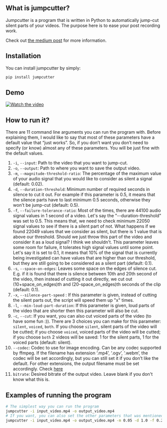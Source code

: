 ## What is jumpcutter?

Jumpcutter is a program that is written in Python to automatically jump-cut silent parts of your videos.
The purpose here is to ease your post recording work.

Check out [the medium post](https://medium.com/@emkademy/how-to-jump-cut-silent-parts-of-your-videos-automatically-with-python-2e4b96320dc1)
for more information.

## Installation
You can install jumpcutter by simply:

```bash
pip install jumpcutter 
```

## Demo

[![Watch the video](https://img.youtube.com/vi/UDjzm_lzWOA/hqdefault.jpg)](https://youtu.be/UDjzm_lzWOA)

## How to run it?
There are 11 command line arguments you can run the program with. 
Before explaining them, I would like to say that most of these parameters 
have a default value that “just works”. So, if you don’t want you don’t need to specify 
(or know) almost any of these parameters. You will be just fine with the default values.

1. `-i`, `--input`: Path to the video that you want to jump-cut.
2. `-o`, `--output`: Path to where you want to save the output video.
3. `-m`, `--magnitude-threshold-ratio`: The percentage of the maximum value of your audio signal that you would like to 
     consider as silent a signal (default: 0.02).
4. `-d`, `--duration-threshold`: Minimum number of required seconds in silence to cut it out. For example if this parameter 
     is 0.5, it means that the silence parts have to last minimum 0.5 seconds, otherwise they won't be jump-cut (default: 0.5).
5. `-f`, `--failure-tolerance-ratio`: Most of the times, there are 44100 audio signal values in 1 second of a video. 
     Let's say the "--duration-threshold" was set to 0.5. This means that, we need to check minimum 22050 signal 
     values to see if there is a silent part of not. What happens if we found 22049 values that we consider as silent, 
     but there is 1 value that is above our threshold. Should we just throw this part of the video and consider it as a 
     loud signal? I think we shouldn't. This parameter leaves some room for failure, it tolerates high signal values until 
     some point. Let's say it is set to 0.1, it means that 10% of the signal that is currently being investigated can 
     have values that are higher than our threshold, but they are still going to be considered as a silent part (default: 0.1).
6. `-s`, `--space-on-edges`: Leaves some space on the edges of silence cut. E.g. if it is found that there is 
     silence between 10th and 20th second of the video, then instead of cutting it out directly, we cut out 
     (10+space_on_edges)th and (20-space_on_edges)th seconds of the clip (default: 0.1).
7. `-x`, `--silence-part-speed` : If this parameter is given, instead of cutting the silent parts out, the script will 
     speed them up "x" times.
8. `-l`, `--min-loud-part-duration`: If this parameter is given, loud parts of the video that are shorter then this 
     parameter will also be cut.
9. `-c`, `--cut`: If you want, you can also cut voiced parts of the video (to have some fun :)). There are 3 choices 
     you can make for this parameter: `silent`, `voiced`, `both`. If you choose `silent`, silent parts of the video will
     be cutted; if you choose `voiced`, voiced parts of the video will be cutted; if you choose `both` 2 videos will be
     saved: 1 for the silent parts, 1 for the voiced parts (default: silent).
10. `--codec`: Codec to use for image encoding. Can be any codec supported by ffmpeg. If the filename 
     has extension ‘.mp4’, ‘.ogv’, ‘.webm’, the codec will be set accordingly, but you can still set
     it if you don’t like the default. For other extensions, the output filename must be set accordingly. 
     Check [here](https://zulko.github.io/moviepy/ref/VideoClip/VideoClip.html#moviepy.video.compositing.CompositeVideoClip.CompositeVideoClip.write_videofile)
11. `bitrate`: Desired bitrate of the output video. Leave blank if you don't know what this is.
     
## Examples of running the program

```bash
# The simplest way you can run the program
jumpcutter -i input_video.mp4 -o output_video.mp4
# If you want, you can also set the other parameters that was mentioned
jumpcutter -i input_video.mp4 -o output_video.mp4 -m 0.05 -d 1.0 -f 0.2 -s 0.2 -x 2000 -l 1.0 -c both
```
